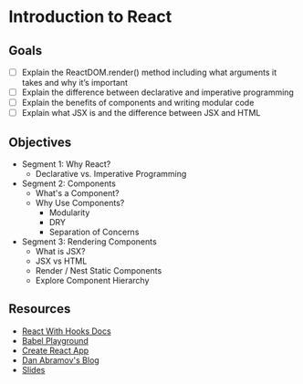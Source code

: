 # Introduction to React

## Goals

- [ ] Explain the ReactDOM.render() method including what arguments it takes and why it’s important
- [ ] Explain the difference between declarative and imperative programming
- [ ] Explain the benefits of components and writing modular code
- [ ] Explain what JSX is and the difference between JSX and HTML

## Objectives

- Segment 1: Why React?
    - Declarative vs. Imperative Programming
- Segment 2: Components
    - What's a Component?
    - Why Use Components?
        - Modularity
        - DRY
        - Separation of Concerns
- Segment 3: Rendering Components
    - What is JSX?
    - JSX vs HTML
    - Render / Nest Static Components
    - Explore Component Hierarchy

## Resources

- [React With Hooks Docs](https://intro-react-slides.netlify.app/)
- [Babel Playground](https://babeljs.io/repl#?browsers=defaults%2C%20not%20ie%2011%2C%20not%20ie_mob%2011&build=&builtIns=false&corejs=3.6&spec=false&loose=false&code_lz=Q&debug=false&forceAllTransforms=false&shippedProposals=false&circleciRepo=&evaluate=false&fileSize=false&timeTravel=false&sourceType=module&lineWrap=true&presets=env%2Creact%2Cstage-2&prettier=false&targets=&version=7.15.2&externalPlugins=&assumptions=%7B%7D)
- [Create React App](https://create-react-app.dev/)
- [Dan Abramov's Blog](https://create-react-app.dev/)
- [Slides](https://intro-react-slides.netlify.app/)
